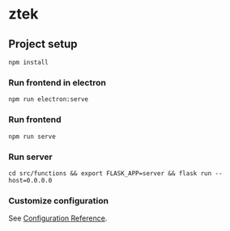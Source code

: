# ztek

## Project setup
```
npm install
```

### Run frontend in electron
```
npm run electron:serve
```
### Run frontend
```
npm run serve
```

### Run server
```
cd src/functions && export FLASK_APP=server && flask run --host=0.0.0.0
```

### Customize configuration
See [Configuration Reference](https://cli.vuejs.org/config/).

